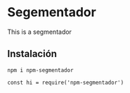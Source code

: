 # Segementador

This is a segmentador

## Instalación

`npm i npm-segmentador`

```
const hi = require('npm-segmentador')

```